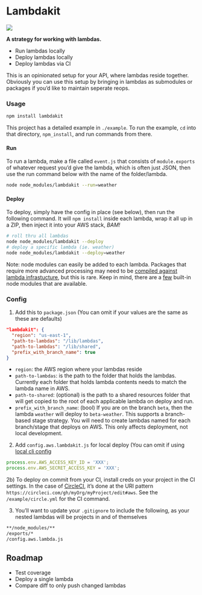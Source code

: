 # Lambdakit

![](http://i.giphy.com/X35necnRanNG8.gif)

**A strategy for working with lambdas.**

- Run lambdas locally
- Deploy lambdas locally
- Deploy lambdas via CI

This is an opinionated setup for your API, where lambdas reside together. Obviously you can use this setup by bringing in lambdas as submodules or packages if you’d like to maintain seperate reops.

### Usage

```bash
npm install lambdakit
```

This project has a detailed example in `./example`. To run the example, `cd` into that directory, `npm_install`, and run commands from there.

#### Run

To run a lambda, make a file called `event.js` that consists of `module.exports` of whatever request you’d give the lambda, which is often just JSON, then use the run command below with the name of the folder/lambda.

```bash
node node_modules/lambdakit --run=weather
```

#### Deploy

To deploy, simply have the config in place (see below), then run the following command. It will `npm install` inside each lambda, wrap it all up in a ZIP, then inject it into your AWS stack, *BAM!*

```bash
# roll thru all lambdas
node node_modules/lambdakit --deploy
# deploy a specific lambda (ie. weather)
node node_modules/lambdakit --deploy=weather
```

Note: node modules can easily be added to each lambda. Packages that require more advanced processing may need to be [compiled against lambda infrastucture](https://aws.amazon.com/blogs/compute/nodejs-packages-in-lambda/), but this is rare. Keep in mind, there are a [few](https://medium.com/@kirkstrobeck/aws-lambda-node-modules-176f89471364) built-in node modules that are available.

### Config

1) Add this to `package.json` (You can omit if your values are the same as these are defaults)

```json
"lambdakit": {
  "region": "us-east-1",
  "path-to-lambdas": "/lib/lambdas",
  "path-to-lambdas": "/lib/shared",
  "prefix_with_branch_name": true
}
```

- `region`: the AWS region where your lambdas reside
- `path-to-lambdas`: is the path to the folder that holds the lambdas. Currently each folder that holds lambda contents needs to match the lambda name in AWS.
- `path-to-shared`: (optional) is the path to a shared resources folder that will get copied to the root of each applicable lambda on deploy and run.
- `prefix_with_branch_name`: (bool) If you are on the branch `beta`, then the lambda `weather` will deploy to `beta-weather`. This supports a branch-based stage strategy. You will need to create lambdas named for each branch/stage that deploys on AWS. This only affects deployment, not local development.

2) Add `config.aws.lambdakit.js` for local deploy (You can omit if using [local cli config](http://docs.aws.amazon.com/cli/latest/userguide/cli-chap-getting-started.html#cli-quick-configuration)

```js
process.env.AWS_ACCESS_KEY_ID = 'XXX';
process.env.AWS_SECRET_ACCESS_KEY = 'XXX';
```

2b) To deploy on commit from your CI, install creds on your project in the CI settings. In the case of [CircleCI](https://circleci.com), it’s done at the URI pattern `https://circleci.com/gh/myOrg/myProject/edit#aws`. See the `/example/circle.yml` for the CI command.

3) You’ll want to update your `.gitignore` to include the following, as your nested lambdas will be projects in and of themselves

```bash
**/node_modules/**
/exports/*
/config.aws.lambda.js
```

## Roadmap

- Test coverage
- Deploy a single lambda
- Compare diff to only push changed lambdas
